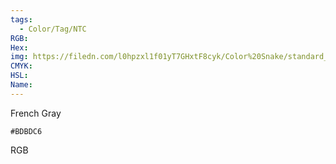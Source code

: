 ```yaml
---
tags:
  - Color/Tag/NTC
RGB:
Hex:
img: https://filedn.com/l0hpzxl1f01yT7GHxtF8cyk/Color%20Snake/standard_csv_to_svg/BDBDC6.svg
CMYK:
HSL:
Name:
---
```

French Gray
```palette
#BDBDC6
```
RGB
